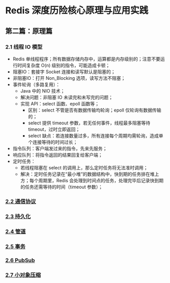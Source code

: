 # Redis 深度历险核心原理与应用实践

## 第二篇：原理篇

### 2.1 线程 IO 模型

+ Redis 单线程程序；所有数据存储内存中，运算都是内存级别的；注意不要运行时间复杂度 O(n) 级别的指令，可能造成卡顿；
+ 阻塞IO：套接字 Socket 连接和读写默认是阻塞的；
+ 非阻塞IO：打开 Non_Blocking 选项，读写方法不阻塞；
+ 事件轮询（多路复用）：
    + Java 中的 NIO 技术；
    + 解决问题：非阻塞 IO 未读完和未写完的问题；
    + 实现 API：select 函数、epoll 函数等；
        + 区别：select 不管是否有数据传输均轮询；epoll 仅轮询有数据传输的；
        + select 提供 timeout 参数，若无任何事件，线程最多阻塞等待 timeout，过时立即返回；
        + select 缺点：若连接数量过多，所有连接每个周期均需轮询，造成单个连接等待的时间过长；
+ 指令队列：客户端发过来的指令，先来先服务；
+ 响应队列：将指令返回的结果回复给客户端；
+ 定时任务：
    + 若线程阻塞在 select 的调用上，那么定时任务将无法准时调用；
    + 解决：定时任务记录在“最小堆”的数据结构中，快到期的任务排在堆上方；每个周期里，Redis 会处理到时间点的任务，处理完毕后记录快到期的任务还需等待的时间（timeout 参数）；

### [2.2 通信协议]()

### [2.3 持久化]()

### [2.4 管道]()

### [2.5 事务]()

### [2.6 PubSub]()

### [2.7 小对象压缩]()